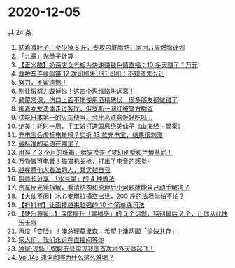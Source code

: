 # 2020-12-05

共 24 条

<!-- BEGIN ZHIHUVIDEO -->
<!-- 最后更新时间 Sat Dec 05 2020 10:07:21 GMT+0800 (CST) -->
1. [站着减肚子！至少掉 8 斤，专攻内脏脂肪，家用八周燃脂计划](https://www.zhihu.com/zvideo/1318283935831404544)
1. [「九章」光量子计算](https://www.zhihu.com/zvideo/1318131819222016000)
1. [【正义酷】奶茶店女老板为快速赚钱色情直播：10 多天赚了 1 万元](https://www.zhihu.com/zvideo/1317858531320991744)
1. [救护车连续鸣笛 12 次司机未让行 司机：不知道怎么让](https://www.zhihu.com/zvideo/1318211503770923008)
1. [努力，不留遗憾！](https://www.zhihu.com/zvideo/1318182708929880064)
1. [别让假努力毁掉你！这四个思维陷阱远离！](https://www.zhihu.com/zvideo/1318294525513437184)
1. [颠覆常识，伤口上面不能使用酒精碘伏，很多朋友都做错了](https://www.zhihu.com/zvideo/1318140030461304832)
1. [拖着女友遗体走过客厅，俄罗斯一网红被警方拘留](https://www.zhihu.com/zvideo/1318291788063367168)
1. [试吃日本第一的火车便当，会比高铁盒饭好吃吗...](https://www.zhihu.com/zvideo/1317201588902612992)
1. [绝美！耗时一周，手工娘打造国风绝美仙子《山海经 - 犀渠》](https://www.zhihu.com/zvideo/1318163631461605376)
1. [充电宝会虚标电量吗？实拆 13 款充电宝，结果很刺激](https://www.zhihu.com/zvideo/1318259707610734592)
1. [最标准的英语在哪里？](https://www.zhihu.com/zvideo/1317230119031791616)
1. [用存了 3 个月的纸箱，给猫换来了梦幻别墅和兰博基尼！](https://www.zhihu.com/zvideo/1318233809939406848)
1. [万物皆可电音！猫猫机关枪，打出了电音的感觉~](https://www.zhihu.com/zvideo/1318202209763962880)
1. [越在意他人看法的人，其实越自我](https://www.zhihu.com/zvideo/1317576912831492096)
1. [厨师长分享：「水豆腐」的 4 种做法](https://www.zhihu.com/zvideo/1318214775533731840)
1. [汽车反光镜拆解，看清结构和原理后小问题就能自己动手解决了](https://www.zhihu.com/zvideo/1318302616871075840)
1. [【大仙不闹】冰心安琪拉横空出世，200 斤的法坦你怕不怕？](https://www.zhihu.com/zvideo/1318296625815810048)
1. [【抖抖村】让画技越来越强的 10 个简单练习法](https://www.zhihu.com/zvideo/1317877533488844800)
1. [【快乐源泉…】深度提升「幸福感」的 5 个习惯，特别最后 2 个，让你从此快乐无限](https://www.zhihu.com/zvideo/1318191288399511552)
1. [再度「变脸」！澳总理莫里森：希望中澳两国「愉快共存」](https://www.zhihu.com/zvideo/1317892299578273792)
1. [家人们，我们永远在直播间等你](https://www.zhihu.com/zvideo/1317962546864115712)
1. [独家·现场！嫦娥五号实现我国首次地外天体起飞！](https://www.zhihu.com/zvideo/1317983242587267072)
1. [Vol.146 速溶咖啡为什么这么难喝？](https://www.zhihu.com/zvideo/1317915340333445120)
<!-- END ZHIHUVIDEO -->
